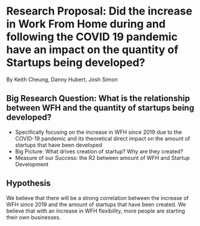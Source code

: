# Research Proposal: Did the increase in Work From Home during and following the COVID 19 pandemic have an impact on the quantity of Startups being developed?
By Keith Cheung, Danny Hubert, Josh Simon

## Big Research Question: What is the relationship between WFH and the quantity of startups being developed?

- Specifically focusing on the increase in WFH since 2019 due to the COVID-19 pandemic and its theoretical direct impact on the amount of startups that have been developed
- Big Picture: What drives creation of startup? Why are they created? 
- Measure of our Success: the R2 between amount of WFH and Startup Development

## Hypothesis
We believe that there will be a strong correlation between the increase of WFH since 2019 and the amount of startups that have been created. We believe that with an increase in WFH flexibility, more people are starting their own businesses.




